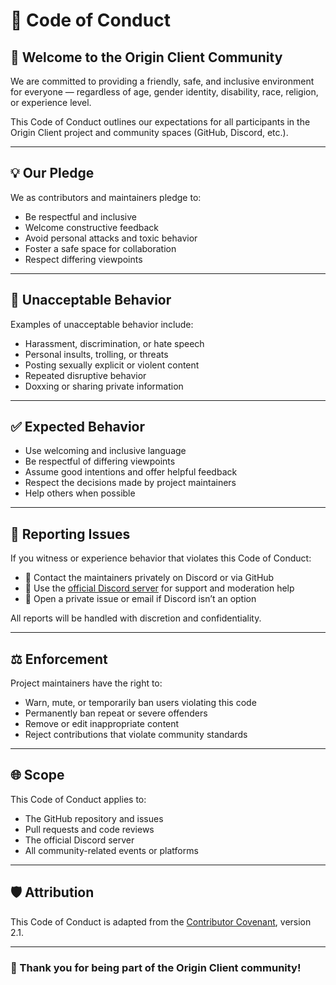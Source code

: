 # 📜 Code of Conduct

## 👋 Welcome to the Origin Client Community

We are committed to providing a friendly, safe, and inclusive environment for everyone — regardless of age, gender identity, disability, race, religion, or experience level.

This Code of Conduct outlines our expectations for all participants in the Origin Client project and community spaces (GitHub, Discord, etc.).

---

## 💡 Our Pledge

We as contributors and maintainers pledge to:

- Be respectful and inclusive
- Welcome constructive feedback
- Avoid personal attacks and toxic behavior
- Foster a safe space for collaboration
- Respect differing viewpoints

---

## 🚫 Unacceptable Behavior

Examples of unacceptable behavior include:

- Harassment, discrimination, or hate speech
- Personal insults, trolling, or threats
- Posting sexually explicit or violent content
- Repeated disruptive behavior
- Doxxing or sharing private information

---

## ✅ Expected Behavior

- Use welcoming and inclusive language
- Be respectful of differing viewpoints
- Assume good intentions and offer helpful feedback
- Respect the decisions made by project maintainers
- Help others when possible

---

## 📣 Reporting Issues

If you witness or experience behavior that violates this Code of Conduct:

- 📧 Contact the maintainers privately on Discord or via GitHub
- 💬 Use the [official Discord server](https://dsc.gg/origin-client) for support and moderation help
- 🐞 Open a private issue or email if Discord isn’t an option

All reports will be handled with discretion and confidentiality.

---

## ⚖️ Enforcement

Project maintainers have the right to:

- Warn, mute, or temporarily ban users violating this code
- Permanently ban repeat or severe offenders
- Remove or edit inappropriate content
- Reject contributions that violate community standards

---

## 🌐 Scope

This Code of Conduct applies to:

- The GitHub repository and issues
- Pull requests and code reviews
- The official Discord server
- All community-related events or platforms

---

## 🛡️ Attribution

This Code of Conduct is adapted from the [Contributor Covenant](https://www.contributor-covenant.org), version 2.1.

---

### 🤝 Thank you for being part of the Origin Client community!
